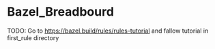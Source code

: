 # Bazel_Breadbourd

TODO: Go to https://bazel.build/rules/rules-tutorial and fallow tutorial in first_rule directory